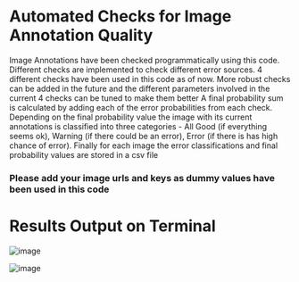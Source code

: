 # Automated Checks for Image Annotation Quality
Image Annotations have been checked programmatically using this code. Different checks are implemented to check different error sources. 4 different checks have been used in this code as of now.
More robust checks can be added in the future and the different parameters involved in the current 4 checks can be tuned to make them better
A final probability sum is calculated by adding each of the error probabilities from each check. 
Depending on the final probability value the image with its current annotations is classified into three categories  - All Good (if everything seems ok), Warning (if there could be an error), Error (if there is has high chance of error). Finally for each image the error classifications and final probability values are stored in a csv file 

### Please add your image urls and keys as dummy values have been used in this code

# Results Output on Terminal
![image](https://github.com/user-attachments/assets/cabf0dbe-4873-47c4-8da8-d3563e7ffe85)

![image](https://github.com/user-attachments/assets/ddc38e65-bee3-406d-a517-5790db79a885)

